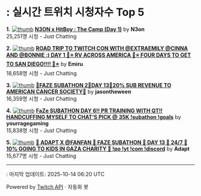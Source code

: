 # : 실시간 트위치 시청자수 Top 5

**1.** [![thumb](https://static-cdn.jtvnw.net/previews-ttv/live_user_n3on-320x180.jpg)](https://twitch.tv/N3on)
**[N3ON x HitBoy : The Camp (Day 1)](https://twitch.tv/N3on)** by **N3on**<br>25,251명 시청  - Just Chatting

**2.** [![thumb](https://static-cdn.jtvnw.net/previews-ttv/live_user_emiru-320x180.jpg)](https://twitch.tv/Emiru)
**[ROAD TRIP TO TWITCH CON WITH @EXTRAEMILY @CINNA AND @BONNIE :) DAY 1 🩷⭐ RV ACROSS AMERICA 🩷⭐ FOUR DAYS TO GET TO SAN DIEGO!!!! 🩷⭐](https://twitch.tv/Emiru)** by **Emiru**<br>18,658명 시청  - Just Chatting

**3.** [![thumb](https://static-cdn.jtvnw.net/previews-ttv/live_user_jasontheween-320x180.jpg)](https://twitch.tv/jasontheween)
**[🔴FAZE SUBATHON 2🔴DAY 13🔴20% SUB REVENUE TO AMERICAN CANCER SOCIETY🔴](https://twitch.tv/jasontheween)** by **jasontheween**<br>16,359명 시청  - Just Chatting

**4.** [![thumb](https://static-cdn.jtvnw.net/previews-ttv/live_user_yourragegaming-320x180.jpg)](https://twitch.tv/yourragegaming)
**[FaZe SUBATHON DAY 6!! PR TRAINING WITH QT!! HANDCUFFING MYSELF TO CHAT’S PICK @ 35K !subathon !goals](https://twitch.tv/yourragegaming)** by **yourragegaming**<br>15,838명 시청  - Just Chatting

**5.** [![thumb](https://static-cdn.jtvnw.net/previews-ttv/live_user_adapt-320x180.jpg)](https://twitch.tv/Adapt)
**[🎃 ADAPT X @FANFAN 🎃 FAZE SUBATHON 🎃  DAY 13 🎃  24/7  🎃  10% GOING TO KIDS IN GAZA CHARITY 🎃  !po !yt !com !discord](https://twitch.tv/Adapt)** by **Adapt**<br>15,677명 시청  - Just Chatting


---
: 마지막 업데이트: 2025-10-14 06:20 UTC

Powered by [Twitch API](https://dev.twitch.tv/docs/api/reference) · 자동화 봇